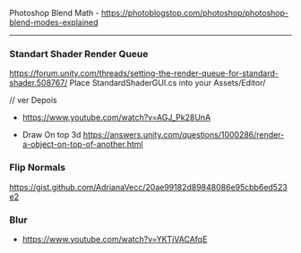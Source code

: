 Photoshop Blend Math - https://photoblogstop.com/photoshop/photoshop-blend-modes-explained

----------------
### Standart Shader Render Queue
https://forum.unity.com/threads/setting-the-render-queue-for-standard-shader.508767/
Place StandardShaderGUI.cs into your Assets/Editor/


// ver Depois
* https://www.youtube.com/watch?v=AGJ_Pk28UnA

 - Draw On top 3d
 https://answers.unity.com/questions/1000286/render-a-object-on-top-of-another.html


### Flip Normals
https://gist.github.com/AdrianaVecc/20ae99182d89848086e95cbb6ed523e2

### Blur
- https://www.youtube.com/watch?v=YKTjVACAfqE
